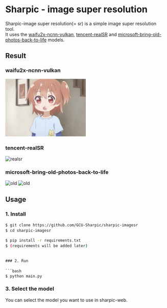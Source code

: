 # Sharpic - image super resolution

Sharpic-image super resolution(= sr) is a simple image super resolution tool.  
It uses the [waifu2x-ncnn-vulkan](https://github.com/nihui/waifu2x-ncnn-vulkan), [tencent-realSR](https://github.com/Tencent/Real-SR) and [microsoft-bring-old-photos-back-to-life](https://github.com/microsoft/Bringing-Old-Photos-Back-to-Life) models.  

## Result

### waifu2x-ncnn-vulkan
<img src="figures/ex_waifu.png" width="50%" height="50%" alt="waifu">

### tencent-realSR
<img src="figures/ex_sr.png" width="50%" height="50%" alt="realsr">

### microsoft-bring-old-photos-back-to-life
<img src="figures/ex_rst1.png" width="50%" height="50%" alt="old">
<img src="figures/ex_rst2.png" width="50%" height="50%" alt="old">


## Usage 

### 1. Install

```bash
$ git clone https://github.com/GCU-Sharpic/sharpic-imagesr
$ cd sharpic-imagesr
```

```bash
$ pip install -r requirements.txt
$ (requirements will be added later)
```
```

### 2. Run

```bash
$ python main.py 
```

### 3. Select the model
You can select the model you want to use in sharpic-web. 